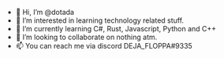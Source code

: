 - 👋 Hi, I’m @dotada
- 👀 I’m interested in learning technology related stuff.
- 🌱 I’m currently learning C#, Rust, Javascript, Python and C++
- 💞️ I’m looking to collaborate on nothing atm.
- 📫 You can reach me via discord DEJA_FLOPPA#9335

<!---
dotada/dotada is a ✨ special ✨ repository because its `README.md` (this file) appears on your GitHub profile.
You can click the Preview link to take a look at your changes.
--->
